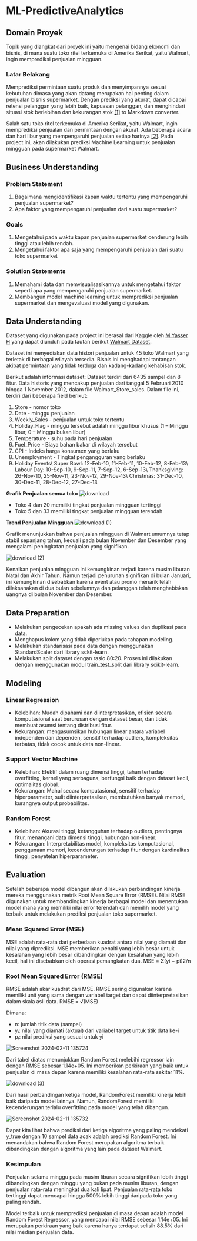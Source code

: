 # ML-PredictiveAnalytics

## Domain Proyek
Topik yang diangkat dari proyek ini yaitu mengenai bidang ekonomi dan bisnis, di mana suatu toko ritel terkemuka di Amerika Serikat, yaitu Walmart, ingin memprediksi penjualan mingguan.

### Latar Belakang
Memprediksi permintaan suatu produk dan menyimpannya sesuai kebutuhan dimasa yang akan datang merupakan hal penting dalam penjualan bisnis supermarket. Dengan prediksi yang akurat, dapat dicapai retensi pelanggan yang lebih baik, kepuasan pelanggan, dan menghindari situasi stok berlebihan dan kekurangan stok [[1]](https://ijcrt.org/papers/IJCRT22A6470.pdf)
to Markdown converter.

Salah satu toko ritel terkemuka di Amerika Serikat, yaitu Walmart, ingin memprediksi penjualan dan permintaan dengan akurat. Ada beberapa acara dan hari libur yang mempengaruhi penjualan setiap harinya [[2]](https://www.kaggle.com/code/yasserh/walmart-sales-prediction-best-ml-algorithms). Pada project ini, akan dilakukan prediksi Machine Learning untuk penjualan mingguan pada supermarket Walmart.

## Business Understanding
### Problem Statement
1. Bagaimana mengidentifikasi kapan waktu tertentu yang mempengaruhi penjualan supermarket?
2. Apa faktor yang mempengaruhi penjualan dari suatu supermarket?
### Goals
1. Mengetahui pada waktu kapan penjualan supermarket cenderung lebih tinggi atau lebih rendah.
2. Mengetahui faktor apa saja yang mempengaruhi penjualan dari suatu toko supermarket
### Solution Statements
1. Memahami data dan memvisualisasikannya untuk mengetahui faktor seperti apa yang mempengaruhi penjualan supermarket.
2. Membangun model machine learning untuk memprediksi penjualan supermarket dan mengevaluasi model yang digunakan.

## Data Understanding
Dataset yang digunakan pada project ini berasal dari Kaggle oleh [M Yasser H](https://www.kaggle.com/yasserh) yang dapat diunduh pada tautan berikut [Walmart Dataset](https://www.kaggle.com/datasets/yasserh/walmart-dataset/data).

Dataset ini menyediakan data histori penjualan untuk 45 toko Walmart yang terletak di berbagai wilayah tersedia. Bisnis ini menghadapi tantangan akibat permintaan yang tidak terduga dan kadang-kadang kehabisan stok.

Berikut adalah informasi dataset: 
Dataset terdiri dari 6435 sampel dan 8 fitur. Data historis yang mencakup penjualan dari tanggal 5 Februari 2010 hingga 1 November 2012, dalam file Walmart_Store_sales. Dalam file ini, terdiri dari beberapa field berikut:
1. Store - nomor toko
2. Date - minggu penjualan
3. Weekly_Sales - penjualan untuk toko tertentu
4. Holiday_Flag - minggu tersebut adalah minggu libur khusus (1 – Minggu libur, 0 – Minggu bukan libur)
5. Temperature - suhu pada hari penjualan
6. Fuel_Price - Biaya bahan bakar di wilayah tersebut
7. CPI - Indeks harga konsumen yang berlaku
8. Unemployment - Tingkat pengangguran yang berlaku
9. Holiday Events\ Super Bowl: 12-Feb-10, 11-Feb-11, 10-Feb-12, 8-Feb-13\ Labour Day: 10-Sep-10, 9-Sep-11, 7-Sep-12, 6-Sep-13\ Thanksgiving: 26-Nov-10, 25-Nov-11, 23-Nov-12, 29-Nov-13\ Christmas: 31-Dec-10, 30-Dec-11, 28-Dec-12, 27-Dec-13

**Grafik Penjualan semua toko**
![download](https://github.com/ainunannisak/ML-PredictiveAnalytics/assets/70701995/9148711f-65db-4ef8-aa97-a0dad37f3eaf)
- Toko 4 dan 20 memiliki tingkat penjualan mingguan tertinggi
- Toko 5 dan 33 memiliki tingkat penjualan mingguan terendah
  
**Trend Penjualan Mingguan**
![download (1)](https://github.com/ainunannisak/ML-PredictiveAnalytics/assets/70701995/f0712752-fa75-4996-bc99-8965bf2ae64c)

Grafik menunjukkan bahwa penjualan mingguan di Walmart umumnya tetap stabil sepanjang tahun, kecuali pada bulan November dan Desember yang mengalami peningkatan penjualan yang signifikan.

![download (2)](https://github.com/ainunannisak/ML-PredictiveAnalytics/assets/70701995/36aa8c77-39f0-4aa8-8896-6facf0eb760f)

Kenaikan penjualan mingguan ini kemungkinan terjadi karena musim liburan Natal dan Akhir Tahun. Namun terjadi penurunan signifikan di bulan Januari, ini kemungkinan disebabkan karena event atau promo menarik telah dilaksanakan di dua bulan sebelumnya dan pelanggan telah menghabiskan uangnya di bulan November dan Desember.

## Data Preparation
- Melakukan pengecekan apakah ada missing values dan duplikasi pada data.
- Menghapus kolom yang tidak diperlukan pada tahapan modeling.
- Melakukan standarisasi pada data dengan menggunakan StandardScaler dari library sckit-learn.
- Melakukan split dataset dengan rasio 80:20. Proses ini dilakukan dengan menggunakan modul train_test_split dari library scikit-learn.
  
## Modeling
### Linear Regression
- Kelebihan: Mudah dipahami dan diinterpretasikan, efisien secara komputasional saat berurusan dengan dataset besar, dan tidak membuat asumsi tentang distribusi fitur.
- Kekurangan: mengasumsikan hubungan linear antara variabel independen dan dependen, sensitif terhadap outliers, kompleksitas terbatas, tidak cocok untuk data non-linear.
### Support Vector Machine
- Kelebihan: Efektif dalam ruang dimensi tinggi, tahan terhadap overfitting, kernel yang serbaguna, berfungsi baik dengan dataset kecil, optimalitas global.
- Kekurangan: Mahal secara komputasional, sensitif terhadap hiperparameter, sulit diinterpretasikan, membutuhkan banyak memori, kurangnya output probabilitas.
### Random Forest
- Kelebihan: Akurasi tinggi, ketangguhan terhadap outliers, pentingnya fitur, menangani data dimensi tinggi, hubungan non-linear.
- Kekurangan: Interpretabilitas model, kompleksitas komputasional, penggunaan memori, kecenderungan terhadap fitur dengan kardinalitas tinggi, penyetelan hiperparameter.

## Evaluation
Setelah beberapa model dibangun akan dilakukan perbandingan kinerja mereka menggunakan metrik Root Mean Square Error (RMSE). Nilai RMSE digunakan untuk membandingkan kinerja berbagai model dan menentukan model mana yang memiliki nilai error terendah dan memilih model yang terbaik untuk melakukan prediksi penjualan toko supermarket.

### Mean Squared Error (MSE)
MSE adalah rata-rata dari perbedaan kuadrat antara nilai yang diamati dan nilai yang diprediksi. MSE memberikan penalti yang lebih besar untuk kesalahan yang lebih besar dibandingkan dengan kesalahan yang lebih kecil, hal ini disebabkan oleh operasi pemangkatan dua.
MSE = Σ(yi − pi)2/n
### Root Mean Squared Error (RMSE)
RMSE adalah akar kuadrat dari MSE. RMSE sering digunakan karena memiliki unit yang sama dengan variabel target dan dapat diinterpretasikan dalam skala asli data.
RMSE = √(MSE)

Dimana:
- n: jumlah titik data (sampel)
- yᵢ: nilai yang diamati (aktual) dari variabel target untuk titik data ke-i
- pᵢ: nilai prediksi yang sesuai untuk yi

![Screenshot 2024-02-11 135724](https://github.com/ainunannisak/ML-PredictiveAnalytics/assets/70701995/3b48f9bd-5774-4bde-be87-11f6c0a43dca)

Dari tabel diatas menunjukkan Random Forest melebihi regressor lain dengan RMSE sebesar 1.14e+05. Ini memberikan perkiraan yang baik untuk penjualan di masa depan karena memiliki kesalahan rata-rata sekitar 11%.

![download (3)](https://github.com/ainunannisak/ML-PredictiveAnalytics/assets/70701995/4faf48a5-6d5e-42d0-abbb-1e8698fe7bf1)

Dari hasil perbandingan ketiga model, RandomForest memiliki kinerja lebih baik daripada model lainnya. Namun, RandomForest memiliki kecenderungan terlalu overfitting pada model yang telah dibangun.

![Screenshot 2024-02-11 135732](https://github.com/ainunannisak/ML-PredictiveAnalytics/assets/70701995/8ad7761e-8204-4c66-ab6b-868ac471c1d1)

Dapat kita lihat bahwa prediksi dari ketiga algoritma yang paling mendekati y_true dengan 10 sampel data acak adalah prediksi Random Forest. Ini menandakan bahwa Random Forest merupakan algoritma terbaik dibandingkan dengan algoritma yang lain pada dataset Walmart.

### Kesimpulan

Penjualan selama minggu pada musim liburan secara signifikan lebih tinggi dibandingkan dengan minggu yang bukan pada musim liburan, dengan penjualan rata-rata meningkat dua kali lipat. Penjualan rata-rata toko tertinggi dapat mencapai hingga 500% lebih tinggi daripada toko yang paling rendah.

Model terbaik untuk memprediksi penjualan di masa depan adalah model Random Forest Regressor, yang mencapai nilai RMSE sebesar 1.14e+05. Ini merupakan perkiraan yang baik karena hanya terdapat selisih 88.5% dari nilai median penjualan data.












